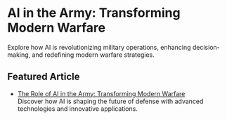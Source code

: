 # AI in the Army: Transforming Modern Warfare

Explore how AI is revolutionizing military operations, enhancing decision-making, and redefining modern warfare strategies.

## Featured Article

- [The Role of AI in the Army: Transforming Modern Warfare](https://www.linkedin.com/pulse/role-ai-army-transforming-modern-warfare-muhammad-atif-latif-pxyec?trackingId=3Z8fkglKSJuZYeFt44G6YA%3D%3D&lipi=urn%3Ali%3Apage%3Ad_flagship3_profile_view_base_recent_activity_content_view%3B%2FCDggKPmSM%2BUbxX%2FuWJUrQ%3D%3D)  
  Discover how AI is shaping the future of defense with advanced technologies and innovative applications.
